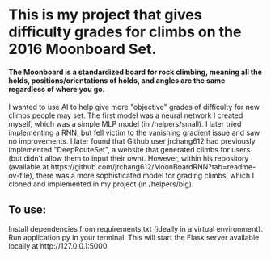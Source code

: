 <h1>This is my project that gives difficulty grades for climbs on the 2016 Moonboard Set.</h1>

<h4>The Moonboard is a standardized board for rock climbing, meaning all the holds, positions/orientations of holds, and angles are the same regardless of where you go.</h4>
<p>I wanted to use AI to help give more "objective" grades of difficulty for new climbs people may set. The first model was a neural network I created myself, which was a simple MLP model (in /helpers/small). I later tried implementing a RNN, but fell victim to the vanishing gradient issue and saw no improvements. I later found that Github user jrchang612 had previously implemented "DeepRouteSet", a website that generated climbs for users (but didn't allow them to input their own). However, within his repository (available at https://github.com/jrchang612/MoonBoardRNN?tab=readme-ov-file), there was a more sophisticated model for grading climbs, which I cloned and implemented in my project (in /helpers/big).</p> 
<h2>To use:</h2>
<p>Install dependencies from requirements.txt (ideally in a virtual environment). Run application.py in your terminal. This will start the Flask server available locally at http://127.0.0.1:5000</p>
